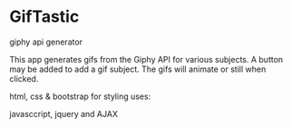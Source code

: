 # GifTastic
giphy api generator

This app generates gifs  from the Giphy API for various subjects.  A button may be added to add a gif subject.  The gifs will animate or still when clicked.

html, css & bootstrap for styling
uses:

javasccript, jquery and AJAX
